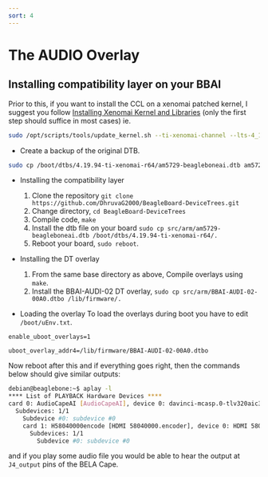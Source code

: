 ```yaml
---
sort: 4
---
```


# The AUDIO Overlay

## Installing compatibility layer on your BBAI

Prior to this, if you want to install the CCL on a xenomai patched kernel, I suggest you follow [Installing Xenomai Kernel and Libraries](https://dhruvag2000.github.io/Blog-GSoC21/xenomai/install.html) (only the first step should suffice in most cases) ie. 
```sh
sudo /opt/scripts/tools/update_kernel.sh --ti-xenomai-channel --lts-4_19
```

* Create a backup of the original DTB.
```sh
sudo cp /boot/dtbs/4.19.94-ti-xenomai-r64/am5729-beagleboneai.dtb am5729-beagleboneai.dtb.backup
```

* Installing the compatibility layer
    1. Clone the repository ``git clone https://github.com/DhruvaG2000/BeagleBoard-DeviceTrees.git``
    2. Change directory, ``cd BeagleBoard-DeviceTrees``
    3. Compile code, ``make``
    4. Install the dtb file on your board ``sudo cp src/arm/am5729-beagleboneai.dtb /boot/dtbs/4.19.94-ti-xenomai-r64/.``
    5. Reboot your board, ``sudo reboot``.

* Installing the DT overlay
    1. From the same base directory as above, Compile overlays using `make`.
    2. Install the  BBAI-AUDI-02 DT overlay, `sudo cp src/arm/BBAI-AUDI-02-00A0.dtbo /lib/firmware/.`

* Loading the overlay
To load the overlays during boot you have to edit ``/boot/uEnv.txt``. 

```
enable_uboot_overlays=1

uboot_overlay_addr4=/lib/firmware/BBAI-AUDI-02-00A0.dtbo
```

Now reboot after this and if everything goes right, then the commands below should give similar outputs:
```sh
debian@beaglebone:~$ aplay -l
**** List of PLAYBACK Hardware Devices ****
card 0: AudioCapeAI [AudioCapeAI], device 0: davinci-mcasp.0-tlv320aic3x-hifi tlv320aic3x-hifi-0 [davinci-mcasp.0-tlv320aic3x-hifi tlv320aic3x-hifi-0]
  Subdevices: 1/1
    Subdevice #0: subdevice #0
    card 1: H58040000encode [HDMI 58040000.encoder], device 0: HDMI 58040000.encoder snd-soc-dummy-dai-0 [HDMI 58040000.encoder snd-soc-dummy-dai-0]
      Subdevices: 1/1
        Subdevice #0: subdevice #0

```
and if you play some audio file you would be able to hear the output at `J4_output` pins of the BELA Cape.

